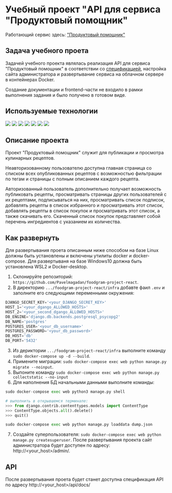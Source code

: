# Учебный проект "API для сервиса "Продуктовый помощник"

Работающий сервис здесь: ["Продуктовый помощник"](http://62.84.114.83)

## Задача учебного проета
Задачей учебного проекта являлась реализация API для сервиса "Продуктовый помощник" в соответствии со [спецификацией](http://62.84.114.83/api/docs/), настройка сайта администратора и развертывание сервиса на облачном сервере в контейнерах Docker.

Создание документации и frontend-части не входило в рамки выполнения задания и было получено в готовом виде.

## Используемые технологии
![](https://img.shields.io/badge/Python3-mediumblue) ![](https://img.shields.io/badge/Django-mediumvioletred) ![](https://img.shields.io/badge/DRF-black) ![](https://img.shields.io/badge/Nginx-purple) ![](https://img.shields.io/badge/Gunicorn-gold) ![](https://img.shields.io/badge/Docker-red) ![](https://img.shields.io/badge/YandexClaud-Lime)


## Описание проекта
Проект "Продуктовый помощник" служит для публикации и просмотра кулинарных рецептов.

Неавторизованному пользователю доступна главная страница со списком всех опубликованных рецептов с возможностью фильтрации по тегам и страницы с полным описанием каждого рецепта.

Авторизованный пользователь дополнительно получает возможность публиковать рецепты, просматривать страницы других пользователей с их рецептами, подписываться на них, просматривать список подписок, добавлять рецепты в список избранного и просматривать этот список, добавлять рецепты в список покупок и просматривать этот список, а также скачивать его. Скаченный список покупок представляет собой перечень ингредиентов с указанием их количества.

## Как развернуть
Для развертывания проета описанным ниже способом на базе Linux должны быть установлены и включены утилиты docker и docker-compose. Для развертываня на базе Windows10 должна быть установлена WSL2 и Docker-desktop.

1. Склонируйте репозиторий: ```https://github.com/Pavelmagadan/foodgram-project-react```.
2. В директорию ```.../foodgram-project-react/infra``` добавте фаил ```.env``` и заполните его следующими переменными окружения:
```PowerShell
DJANGO_SECRET_KEY='<your_DJANGO_SECRET_KEY>'
HOST_1='<your_dgango_ALLOWED_HOSTS>'
HOST_2='<your_second_dgango_ALLOWED_HOSTS>'
DB_ENGINE='django.db.backends.postgresql_psycopg2'
DB_NAME='postgres'
POSTGRES_USER='<your_db_username>'
POSTGRES_PASSWORD='<your_db_password>'
DB_HOST='db'
DB_PORT='5432'
```
3. Из дериктории ```.../foodgram-project-react/infra``` выполните команду ```sudo docker-compose up -d --build```.
4. Примените миграции: ```sudo docker-compose exec web python manage.py migrate --noinput```.
5. Выпоните команду ```sudo docker-compose exec web python manage.py collectstatic --no-input```
6. Для наполнения БД начальными данными выполните команды:

``` python
sudo docker-compose exec web python3 manage.py shell 

# выполнить в открывшемся терминале:
>>> from django.contrib.contenttypes.models import ContentType
>>> ContentType.objects.all().delete()
>>> quit()

sudo docker-compose exec web python manage.py loaddata dump.json
```
7. Создайте суперпользователя: ```sudo docker-compose exec web python manage.py createsuperuser```. После развертывания проекта сайт администратора будет доступен по адресу: http://<your_host>/admin/. 

## API
После развертывания проета будет станет доступна спецификация АPI по адресу http://<your_host>/api/docs/
